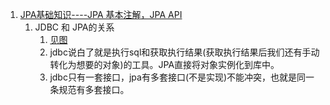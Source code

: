 1. [JPA基础知识----JPA 基本注解，JPA API](https://blog.csdn.net/oChangWen/article/details/52788274)
    1. JDBC 和 JPA的关系
        1. [见图](https://blog.csdn.net/oChangWen/article/details/52788274)
        2. jdbc说白了就是执行sql和获取执行结果(获取执行结果后我们还有手动转化为想要的对象)的工具。JPA直接将对象实例化到库中。
        3. jdbc只有一套接口，jpa有多套接口(不是实现)不能冲突，也就是同一条规范有多套接口。
